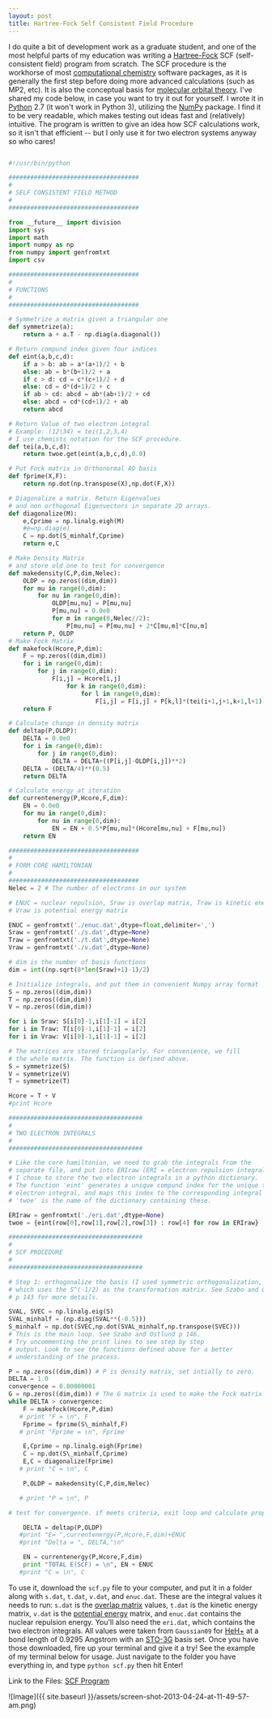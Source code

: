 ```yaml
--- 
layout: post 
title: Hartree-Fock Self Consistent Field Procedure 
---
```


I do quite a bit of development work as a graduate student, and one of the most helpful parts of my education was writing a [Hartree-Fock](http://en.wikipedia.org/wiki/Hartree%E2%80%93Fock_method "Hartree–Fock method") SCF (self-consistent field) program from scratch. The SCF procedure is the workhorse of most [computational chemistry](http://en.wikipedia.org/wiki/Computational_chemistry "Computational chemistry") software packages, as it is generally the first step before doing more advanced calculations (such as MP2, etc). It is also the conceptual basis for [molecular orbital theory](http://en.wikipedia.org/wiki/Molecular_orbital_theory "Molecular orbital theory"). I've shared my code below, in case you want to try it out for yourself. I wrote it in [Python](http://www.python.org/ "Python (programming language)") 2.7 (it won't work in Python 3), utilizing the [NumPy](http://www.numpy.org/ "NumPy") package. I find it to be very readable, which makes testing out ideas fast and (relatively) intuitive. The program is written to give an idea how SCF calculations work, so it isn't that efficient -- but I only use it for two electron systems anyway so who cares!

```python

#!/usr/bin/python

####################################  
#  
# SELF CONSISTENT FIELD METHOD  
#  
####################################

from __future__ import division  
import sys  
import math  
import numpy as np  
from numpy import genfromtxt  
import csv

####################################  
#  
# FUNCTIONS  
#  
####################################

# Symmetrize a matrix given a triangular one  
def symmetrize(a):  
    return a + a.T - np.diag(a.diagonal())

# Return compund index given four indices  
def eint(a,b,c,d):  
    if a > b: ab = a*(a+1)/2 + b  
    else: ab = b*(b+1)/2 + a  
    if c > d: cd = c*(c+1)/2 + d  
    else: cd = d*(d+1)/2 + c  
    if ab > cd: abcd = ab*(ab+1)/2 + cd  
    else: abcd = cd*(cd+1)/2 + ab  
    return abcd

# Return Value of two electron integral  
# Example: (12|34) = tei(1,2,3,4)  
# I use chemists notation for the SCF procedure.  
def tei(a,b,c,d):  
    return twoe.get(eint(a,b,c,d),0.0)

# Put Fock matrix in Orthonormal AO basis  
def fprime(X,F):  
    return np.dot(np.transpose(X),np.dot(F,X))

# Diagonalize a matrix. Return Eigenvalues  
# and non orthogonal Eigenvectors in separate 2D arrays.  
def diagonalize(M):  
    e,Cprime = np.linalg.eigh(M)  
    #e=np.diag(e)  
    C = np.dot(S_minhalf,Cprime)  
    return e,C

# Make Density Matrix  
# and store old one to test for convergence  
def makedensity(C,P,dim,Nelec):  
    OLDP = np.zeros((dim,dim))  
    for mu in range(0,dim):  
        for nu in range(0,dim):  
            OLDP[mu,nu] = P[mu,nu]  
            P[mu,nu] = 0.0e0  
            for m in range(0,Nelec//2):  
                P[mu,nu] = P[mu,nu] + 2*C[mu,m]*C[nu,m]  
    return P, OLDP  
# Make Fock Matrix  
def makefock(Hcore,P,dim):  
    F = np.zeros((dim,dim))  
    for i in range(0,dim):  
        for j in range(0,dim):  
            F[i,j] = Hcore[i,j]  
                for k in range(0,dim):  
                    for l in range(0,dim):  
                        F[i,j] = F[i,j] + P[k,l]*(tei(i+1,j+1,k+1,l+1)-0.5e0*tei(i+1,k+1,j+1,l+1))  
    return F

# Calculate change in density matrix  
def deltap(P,OLDP):  
    DELTA = 0.0e0  
    for i in range(0,dim):  
        for j in range(0,dim):  
            DELTA = DELTA+((P[i,j]-OLDP[i,j])**2)  
    DELTA = (DELTA/4)**(0.5)  
    return DELTA

# Calculate energy at iteration  
def currentenergy(P,Hcore,F,dim):  
    EN = 0.0e0  
    for mu in range(0,dim):  
        for nu in range(0,dim):  
            EN = EN + 0.5*P[mu,nu]*(Hcore[mu,nu] + F[mu,nu])  
    return EN

####################################  
#  
# FORM CORE HAMILTONIAN  
#  
####################################  
Nelec = 2 # The number of electrons in our system

# ENUC = nuclear repulsion, Sraw is overlap matrix, Traw is kinetic energy matrix,  
# Vraw is potential energy matrix

ENUC = genfromtxt('./enuc.dat',dtype=float,delimiter=',')  
Sraw = genfromtxt('./s.dat',dtype=None)  
Traw = genfromtxt('./t.dat',dtype=None)  
Vraw = genfromtxt('./v.dat',dtype=None)

# dim is the number of basis functions  
dim = int((np.sqrt(8*len(Sraw)+1)-1)/2)

# Initialize integrals, and put them in convenient Numpy array format  
S = np.zeros((dim,dim))  
T = np.zeros((dim,dim))  
V = np.zeros((dim,dim))

for i in Sraw: S[i[0]-1,i[1]-1] = i[2]  
for i in Traw: T[i[0]-1,i[1]-1] = i[2]  
for i in Vraw: V[i[0]-1,i[1]-1] = i[2]

# The matrices are stored triangularly. For convenience, we fill  
# the whole matrix. The function is defined above.  
S = symmetrize(S)  
V = symmetrize(V)  
T = symmetrize(T)

Hcore = T + V  
#print Hcore

#####################################  
#  
# TWO ELECTRON INTEGRALS  
#  
#####################################

# Like the core hamiltonian, we need to grab the integrals from the  
# separate file, and put into ERIraw (ERI = electron repulsion integrals).  
# I chose to store the two electron integrals in a python dictionary.  
# The function 'eint' generates a unique compund index for the unique two  
# electron integral, and maps this index to the corresponding integral value.  
# 'twoe' is the name of the dictionary containing these.

ERIraw = genfromtxt('./eri.dat',dtype=None)  
twoe = {eint(row[0],row[1],row[2],row[3]) : row[4] for row in ERIraw}

#####################################  
#  
# SCF PROCEDURE  
#  
#####################################

# Step 1: orthogonalize the basis (I used symmetric orthogonalization,  
# which uses the S^(-1/2) as the transformation matrix. See Szabo and Ostlund  
# p 143 for more details.

SVAL, SVEC = np.linalg.eig(S)  
SVAL_minhalf = (np.diag(SVAL**(-0.5)))  
S_minhalf = np.dot(SVEC,np.dot(SVAL_minhalf,np.transpose(SVEC)))  
# This is the main loop. See Szabo and Ostlund p 146.  
# Try uncommenting the print lines to see step by step  
# output. Look to see the functions defined above for a better  
# understanding of the process.

P = np.zeros((dim,dim)) # P is density matrix, set intially to zero.  
DELTA = 1.0  
convergence = 0.00000001  
G = np.zeros((dim,dim)) # The G matrix is used to make the Fock matrix  
while DELTA > convergence:  
    F = makefock(Hcore,P,dim)  
   # print "F = \n", F  
    Fprime = fprime(S\_minhalf,F)  
   # print "Fprime = \n", Fprime

    E,Cprime = np.linalg.eigh(Fprime)  
    C = np.dot(S\_minhalf,Cprime)  
    E,C = diagonalize(Fprime)  
   # print "C = \n", C

    P,OLDP = makedensity(C,P,dim,Nelec)

   # print "P = \n", P

# test for convergence. if meets criteria, exit loop and calculate properties of interest

    DELTA = deltap(P,OLDP)  
   #print "E= ",currentenergy(P,Hcore,F,dim)+ENUC  
   #print "Delta = ", DELTA,"\n"

    EN = currentenergy(P,Hcore,F,dim)  
    print "TOTAL E(SCF) = \n", EN + ENUC  
   #print "C = \n", C

```

To use it, download the `scf.py` file to your computer, and put it in a folder along with `s.dat`, `t.dat`, `v.dat`, and `enuc.dat`. These are the integral values it needs to run: `s.dat` is the [overlap matrix](http://en.wikipedia.org/wiki/Orbital_overlap "Orbital overlap") values, `t.dat` is the kinetic energy matrix, `v.dat` is the [potential energy](http://en.wikipedia.org/wiki/Potential_energy "Potential energy") matrix, and `enuc.dat` contains the nuclear repulsion energy. You'll also need the `eri.dat`, which contains the two electron integrals. All values were taken from `Gaussian09` for [HeH+](http://en.wikipedia.org/wiki/Helium_hydride_ion "Helium hydride ion") at a bond length of 0.9295 Angstrom with an [STO-3G](http://en.wikipedia.org/wiki/STO-nG_basis_sets "STO-nG basis sets") basis set. Once you have those downloaded, fire up your terminal and give it a try! See the example of my terminal below for usage. Just navigate to the folder you have everything in, and type `python scf.py` then hit Enter!

Link to the Files: [SCF Program](https://www.dropbox.com/sh/ly09vlyijzpqz4r/AAAxbp0KjD5CK_PdDaMNQ8xua "SCF Program")


![Image]({{ site.baseurl }}/assets/screen-shot-2013-04-24-at-11-49-57-am.png)

